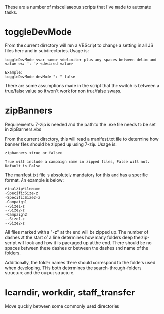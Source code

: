 These are a number of miscellaneous scripts that I've made to automate tasks.

toggleDevMode
=============
From the current directory will run a VBScript to change a setting in all JS files here and in subdirectories. Usage is:
```
toggleDevMode <var name> <delimiter plus any spaces between delim and value ex: ": "> <desired value>

Example:
toggleDevMode devMode ": " false
```
There are some assumptions made in the script that the switch is between a true/false value so it won't work for non true/false swaps.

zipBanners
===========
Requirements:
7-zip is needed and the path to the .exe file needs to be set in zipBanners.vbs 

From the current directory, this will read a manifest.txt file to determine how banner files should be zipped up using 7-zip. Usage is:
```
zipbanners <true or false>

True will include a campaign name in zipped files, False will not.  Default is False
```
The manifest.txt file is absolutely mandatory for this and has a specific format.  An example is below:
```
FinalZipFileName
-SpecificSize-z
-SpecificSize2-z
-Campaign1
--Size1-z
--Size2-z
-Campaign2
--Size1-z
--Size2-z
```
All files marked with a "-z" at the end will be zipped up. The number of dashes at the start of a line determines how many folders deep the zip-script will look and how it is packaged up at the end.  There should be no spaces between these dashes or between the dashes and name of the folders.

Additionally, the folder names there should correspond to the folders used when developing.  This both determines the search-through-folders structure and the output structure.

learndir, workdir, staff_transfer
==========
 Move quickly between some commonly used directories
